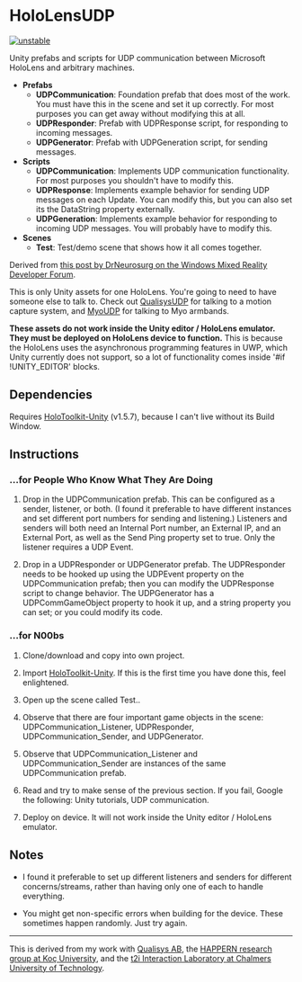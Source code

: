 # HoloLensUDP

[![unstable](http://badges.github.io/stability-badges/dist/unstable.svg)](http://github.com/badges/stability-badges)

Unity prefabs and scripts for UDP communication between Microsoft HoloLens and arbitrary machines.

- **Prefabs**
  - **UDPCommunication**: Foundation prefab that does most of the work. You must have this in the scene and set it up correctly. For most purposes you can get away without modifying this at all.
  - **UDPResponder**: Prefab with UDPResponse script, for responding to incoming messages.
  - **UDPGenerator**: Prefab with UDPGeneration script, for sending messages.
- **Scripts**
  - **UDPCommunication**: Implements UDP communication functionality. For most purposes you shouldn't have to modify this.
   - **UDPResponse**: Implements example behavior for sending UDP messages on each Update. You can modify this, but you can also set its the DataString property externally.
  - **UDPGeneration**: Implements example behavior for responding to incoming UDP messages. You will probably have to modify this.
- **Scenes**
  - **Test**: Test/demo scene that shows how it all comes together.

Derived from [this post by DrNeurosurg on the Windows Mixed Reality Developer Forum](https://forums.hololens.com/discussion/7980/udp-communication-solved).

This is only Unity assets for one HoloLens. You're going to need to have someone else to talk to. Check out [QualisysUDP](https://github.com/mbaytas/QualisysUDP) for talking to a motion capture system, and [MyoUDP](https://github.com/mbaytas/MyoUDP) for talking to Myo armbands.

**These assets do not work inside the Unity editor / HoloLens emulator. They must be deployed on HoloLens device to function.** This is because the HoloLens uses the asynchronous programming features in UWP, which Unity currently does not support, so a lot of functionality comes inside '#if !UNITY_EDITOR' blocks.

## Dependencies

Requires [HoloToolkit-Unity](https://github.com/Microsoft/HoloToolkit-Unity) (v1.5.7), because I can't live without its Build Window.

## Instructions

### ...for People Who Know What They Are Doing

1) Drop in the UDPCommunication prefab. This can be configured as a sender, listener, or both. (I found it preferable to have different instances and set different port numbers for sending and listening.) Listeners and senders will both need an Internal Port number, an External IP, and an External Port, as well as the Send Ping property set to true. Only the listener requires a UDP Event.

2) Drop in a UDPResponder or UDPGenerator prefab. The UDPResponder needs to be hooked up using the UDPEvent property on the UDPCommunication prefab; then you can modify the UDPResponse script to change behavior. The UDPGenerator has a UDPCommGameObject property to hook it up, and a string property you can set; or you could modify its code.

### ...for N00bs

1) Clone/download and copy into own project.

2) Import [HoloToolkit-Unity](https://github.com/Microsoft/HoloToolkit-Unity). If this is the first time you have done this, feel enlightened.

3) Open up the scene called Test..

3) Observe that there are four important game objects in the scene: UDPCommunication_Listener, UDPResponder, UDPCommunication_Sender, and UDPGenerator.

4) Observe that UDPCommunication_Listener and UDPCommunication_Sender are instances of the same UDPCommunication prefab.

5) Read and try to make sense of the previous section. If you fail, Google the following: Unity tutorials, UDP communication.

6) Deploy on device. It will not work inside the Unity editor / HoloLens emulator.

## Notes

- I found it preferable to set up different listeners and senders for different concerns/streams, rather than having only one of each to handle everything.

- You might get non-specific errors when building for the device. These sometimes happen randomly. Just try again.

---

This is derived from my work with [Qualisys AB](http://www.qualisys.com/), the [HAPPERN research group at Koç University](https://happern.ku.edu.tr/), and the [t2i Interaction Laboratory at Chalmers University of Technology](http://t2i.se/).
